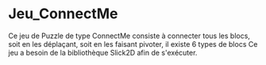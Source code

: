 # Jeu_ConnectMe
Ce jeu de Puzzle de type ConnectMe consiste à connecter tous les blocs, soit en les déplaçant, soit en les faisant pivoter, il existe 6 types de blocs
Ce jeu a besoin de la bibliothèque Slick2D afin de s'exécuter.
